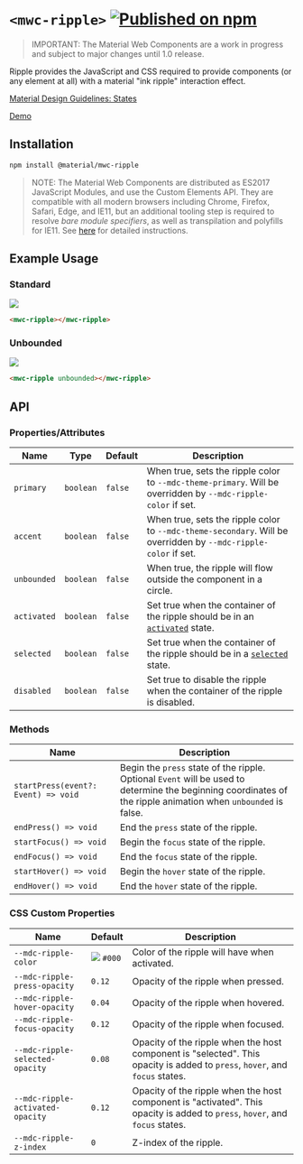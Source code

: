 # `<mwc-ripple>` [![Published on npm](https://img.shields.io/npm/v/@material/mwc-button.svg)](https://www.npmjs.com/package/@material/mwc-ripple)

> IMPORTANT: The Material Web Components are a work in progress and subject to
> major changes until 1.0 release.

Ripple provides the JavaScript and CSS required to provide components (or any element at all) with a material "ink ripple" interaction effect.

[Material Design Guidelines: States](https://material.io/design/interaction/states.html)

[Demo](https://material-components.github.io/material-web/demos/ripple/)

## Installation

```sh
npm install @material/mwc-ripple
```

> NOTE: The Material Web Components are distributed as ES2017 JavaScript
> Modules, and use the Custom Elements API. They are compatible with all modern
> browsers including Chrome, Firefox, Safari, Edge, and IE11, but an additional
> tooling step is required to resolve *bare module specifiers*, as well as
> transpilation and polyfills for IE11. See
> [here](https://github.com/material-components/material-components-web-components#quick-start)
> for detailed instructions.

## Example Usage

### Standard

![](https://raw.githubusercontent.com/material-components/material-components-web-components/b1c1ab5230f56f6bce405387b9c75cc7111cacc2/packages/ripple/images/standard.gif)

```html
<mwc-ripple></mwc-ripple>
```

### Unbounded

![](https://raw.githubusercontent.com/material-components/material-components-web-components/b1c1ab5230f56f6bce405387b9c75cc7111cacc2/packages/ripple/images/unbound.gif)

```html
<mwc-ripple unbounded></mwc-ripple>
```

<!--
TODO(dfreedm): add examples when list-item has activated and selected states
### Selected

```html
<mwc-ripple selected></mwc-ripple>
```

### Activated

```html
<mwc-ripple activated></mwc-ripple>
```
-->

## API

### Properties/Attributes

Name | Type | Default | Description
---- | ---- | ------- | -----------
`primary` | `boolean` | `false` | When true, sets the ripple color to `--mdc-theme-primary`. Will be overridden by `--mdc-ripple-color` if set.
`accent` | `boolean` | `false` | When true, sets the ripple color to `--mdc-theme-secondary`. Will be overridden by `--mdc-ripple-color` if set.
`unbounded` | `boolean` | `false` | When true, the ripple will flow outside the component in a circle.
`activated` | `boolean` | `false` | Set true when the container of the ripple should be in an [`activated`](https://material.io/design/interaction/states.html#activated) state.
`selected` | `boolean` | `false` | Set true when the container of the ripple should be in a [`selected`](https://material.io/design/interaction/states.html#selected) state.
`disabled` | `boolean` | `false` | Set true to disable the ripple when the container of the ripple is disabled.

### Methods

| Name | Description
| ---- | -----------
| `startPress(event?: Event) => void` | Begin the `press` state of the ripple. Optional `Event` will be used to determine the beginning coordinates of the ripple animation when `unbounded` is false.
| `endPress() => void` | End the `press` state of the ripple.
| `startFocus() => void` | Begin the `focus` state of the ripple.
| `endFocus() => void` | End the `focus` state of the ripple.
| `startHover() => void` | Begin the `hover` state of the ripple.
| `endHover() => void` | End the `hover` state of the ripple.


### CSS Custom Properties

Name                             | Default                                 | Description
-------------------------------- | --------------------------------------- | -----------
`--mdc-ripple-color`             | ![](https://raw.githubusercontent.com/material-components/material-components-web-components/b1c1ab5230f56f6bce405387b9c75cc7111cacc2/packages/ripple/images/color_000.png) `#000` | Color of the ripple will have when activated.
`--mdc-ripple-press-opacity`     | `0.12`                                  | Opacity of the ripple when pressed.
`--mdc-ripple-hover-opacity`     | `0.04`                                  | Opacity of the ripple when hovered.
`--mdc-ripple-focus-opacity`     | `0.12`                                  | Opacity of the ripple when focused.
`--mdc-ripple-selected-opacity`  | `0.08`                                  | Opacity of the ripple when the host component is "selected". This opacity is added to `press`, `hover`, and `focus` states.
`--mdc-ripple-activated-opacity` | `0.12`                                  | Opacity of the ripple when the host component is "activated". This opacity is added to `press`, `hover`, and `focus` states.
`--mdc-ripple-z-index`           | `0`                                     | Z-index of the ripple.
